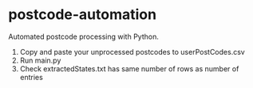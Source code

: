 # postcode-automation
Automated postcode processing with Python.

1. Copy and paste your unprocessed postcodes to userPostCodes.csv
2. Run main.py
3. Check extractedStates.txt has same number of rows as number of entries
